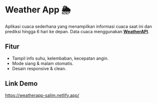 # Weather App 🌦️

Aplikasi cuaca sederhana yang menampilkan informasi cuaca saat ini dan prediksi hingga 6 hari ke depan. Data cuaca menggunakan **[WeatherAPI](https://www.weatherapi.com/)**.

## Fitur

- Tampil info suhu, kelembaban, kecepatan angin.
- Mode siang & malam otomatis.
- Desain responsive & clean.

## Link Demo
https://weatherapp-salim.netlify.app/
